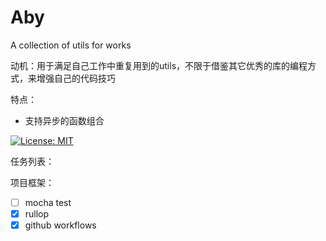 # Aby

A collection of utils for works

动机：用于满足自己工作中重复用到的utils，不限于借鉴其它优秀的库的编程方式，来增强自己的代码技巧

特点：

- 支持异步的函数组合

  

  

<!-- [![npm version](https://img.shields.io/npm/v/rubico.svg?style=flat)](https://www.npmjs.com/package/rubico) -->
[![License: MIT](https://img.shields.io/badge/License-MIT-blue.svg)](https://opensource.org/licenses/MIT)



任务列表：









项目框架：

- [ ] mocha test
- [x] rullop
- [x] github workflows